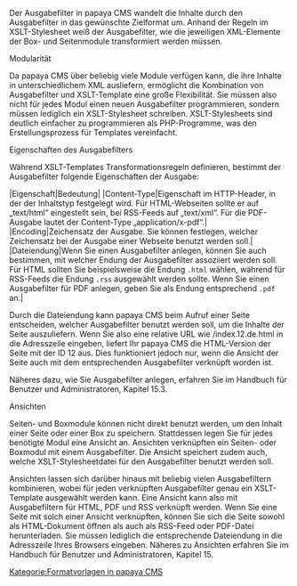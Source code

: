 
Der Ausgabefilter in papaya CMS wandelt die Inhalte durch den Ausgabefilter in das gewünschte Zielformat um. Anhand der Regeln im XSLT-Stylesheet weiß der Ausgabefilter, wie die jeweiligen XML-Elemente der Box- und Seitenmodule transformiert werden müssen.

Modularität

Da papaya CMS über beliebig viele Module verfügen kann, die ihre Inhalte in unterschiedlichem XML ausliefern, ermöglicht die Kombination von Ausgabefilter und XSLT-Template eine große Flexibilität. Sie müssen also nicht für jedes Modul einen neuen Ausgabefilter programmieren, sondern müssen lediglich ein XSLT-Stylesheet schreiben. XSLT-Stylesheets sind deutlich einfacher zu programmieren als PHP-Programme, was den Erstellungsprozess für Templates vereinfacht.

Eigenschaften des Ausgabefilters

Während XSLT-Templates Transformationsregeln definieren, bestimmt der Ausgabefilter folgende Eigenschaften der Ausgabe:

|Eigenschaft|Bedeutung|
|Content-Type|Eigenschaft im HTTP-Header, in der der Inhaltstyp festgelegt wird. Für HTML-Webseiten sollte er auf „text/html“ eingestellt sein, bei RSS-Feeds auf „text/xml“. Für die PDF-Ausgabe lautet der Content-Type „application/x-pdf“.|
|Encoding|Zeichensatz der Ausgabe. Sie können festlegen, welcher Zeichensatz bei der Ausgabe einer Webseite benutzt werden soll.|
|Dateiendung|Wenn Sie einen Ausgabefilter anlegen, können Sie auch bestimmen, mit welcher Endung der Ausgabefilter assoziiert werden soll. Für HTML sollten Sie beispielsweise die Endung `.html` wählen, während für RSS-Feeds die Endung `.rss` ausgewählt werden sollte. Wenn Sie einen Ausgabefilter für PDF anlegen, geben Sie als Endung entsprechend `.pdf` an.|

Durch die Dateiendung kann papaya CMS beim Aufruf einer Seite entscheiden, welcher Ausgabefilter benutzt werden soll, um die Inhalte der Seite auszuliefern. Wenn Sie also eine relative URL wie /index.12.de.html in die Adresszeile eingeben, liefert Ihr papaya CMS die HTML-Version der Seite mit der ID 12 aus. Dies funktioniert jedoch nur, wenn die Ansicht der Seite auch mit dem entsprechenden Ausgabefilter verknüpft worden ist.

Näheres dazu, wie Sie Ausgabefilter anlegen, erfahren Sie im Handbuch für Benutzer und Administratoren, Kapitel 15.3.

Ansichten

Seiten- und Boxmodule können nicht direkt benutzt werden, um den Inhalt einer Seite oder einer Box zu speichern. Stattdessen legen Sie für jedes benötigte Modul eine Ansicht an. Ansichten verknüpften ein Seiten- oder Boxmodul mit einem Ausgabefilter. Die Ansicht speichert zudem auch, welche XSLT-Stylesheetdatei für den Ausgabefilter benutzt werden soll.

Ansichten lassen sich darüber hinaus mit beliebig vielen Ausgabefiltern kombinieren, wobei für jeden verknüpften Ausgabefilter genau ein XSLT-Template ausgewählt werden kann. Eine Ansicht kann also mit Ausgabefiltern für HTML, PDF und RSS verknüpft werden. Wenn Sie eine Seite mit solch einer Ansicht verknüpften, können Sie sich die Seite sowohl als HTML-Dokument öffnen als auch als RSS-Feed oder PDF-Datei herunterladen. Sie müssen lediglich die entsprechende Dateiendung in die Adresszeile Ihres Browsers eingeben. Näheres zu Ansichten erfahren Sie im Handbuch für Benutzer und Administratoren, Kapitel 15.

[Kategorie:Formatvorlagen in papaya CMS](export_de/Kategorie:Formatvorlagen_in_papaya_CMS.md)